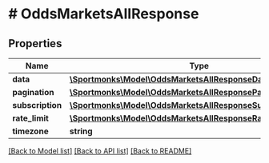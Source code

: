 # # OddsMarketsAllResponse

## Properties

Name | Type | Description | Notes
------------ | ------------- | ------------- | -------------
**data** | [**\Sportmonks\Model\OddsMarketsAllResponseDataInner[]**](OddsMarketsAllResponseDataInner.md) |  | [optional]
**pagination** | [**\Sportmonks\Model\OddsMarketsAllResponsePagination**](OddsMarketsAllResponsePagination.md) |  | [optional]
**subscription** | [**\Sportmonks\Model\OddsMarketsAllResponseSubscriptionInner[]**](OddsMarketsAllResponseSubscriptionInner.md) |  | [optional]
**rate_limit** | [**\Sportmonks\Model\OddsMarketsAllResponseRateLimit**](OddsMarketsAllResponseRateLimit.md) |  | [optional]
**timezone** | **string** |  | [optional]

[[Back to Model list]](../../README.md#models) [[Back to API list]](../../README.md#endpoints) [[Back to README]](../../README.md)
